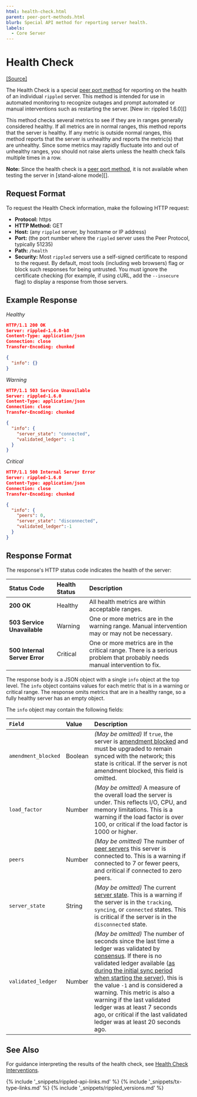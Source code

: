 ```yaml
---
html: health-check.html
parent: peer-port-methods.html
blurb: Special API method for reporting server health.
labels:
  - Core Server
---
```


# Health Check
[[Source]](https://github.com/ripple/rippled/blob/de0c52738785de8bf837f9124da65c7905e7bb5a/src/ripple/overlay/impl/OverlayImpl.cpp#L1084-L1168 "Source")

The Health Check is a special [peer port method](peer-port-methods.html) for reporting on the health of an individual `rippled` server. This method is intended for use in automated monitoring to recognize outages and prompt automated or manual interventions such as restarting the server. \[New in: rippled 1.6.0\]\[\]

This method checks several metrics to see if they are in ranges generally considered healthy. If all metrics are in normal ranges, this method reports that the server is healthy. If any metric is outside normal ranges, this method reports that the server is unhealthy and reports the metric(s) that are unhealthy. Since some metrics may rapidly fluctuate into and out of unhealthy ranges, you should not raise alerts unless the health check fails multiple times in a row.

**Note:** Since the health check is a [peer port method](peer-port-methods.html), it is not available when testing the server in \[stand-alone mode\]\[\].


## Request Format

To request the Health Check information, make the following HTTP request:

- **Protocol:** https
- **HTTP Method:** GET
- **Host:** (any `rippled` server, by hostname or IP address)
- **Port:** (the port number where the `rippled` server uses the Peer Protocol, typically 51235)
- **Path:** `/health`
- **Security:** Most `rippled` servers use a self-signed certificate to respond to the request. By default, most tools (including web browsers) flag or block such responses for being untrusted. You must ignore the certificate checking (for example, if using cURL, add the `--insecure` flag) to display a response from those servers.

<!-- TODO: link a tutorial for how to run rippled with a non-self-signed TLS cert -->

## Example Response

<!-- MULTICODE_BLOCK_START -->

*Healthy*

```json
HTTP/1.1 200 OK
Server: rippled-1.6.0-b8
Content-Type: application/json
Connection: close
Transfer-Encoding: chunked

{
  "info": {}
}
```

*Warning*

```json
HTTP/1.1 503 Service Unavailable
Server: rippled-1.6.0
Content-Type: application/json
Connection: close
Transfer-Encoding: chunked

{
  "info": {
    "server_state": "connected",
    "validated_ledger": -1
  }
}
```

*Critical*

```json
HTTP/1.1 500 Internal Server Error
Server: rippled-1.6.0
Content-Type: application/json
Connection: close
Transfer-Encoding: chunked

{
  "info": {
    "peers": 0,
    "server_state": "disconnected",
    "validated_ledger":-1
  }
}
```

<!-- MULTICODE_BLOCK_END -->

## Response Format

The response's HTTP status code indicates the health of the server:

| Status Code                   | Health Status | Description                                                                                                               |
|:----------------------------- |:------------- |:------------------------------------------------------------------------------------------------------------------------- |
| **200 OK**                    | Healthy       | All health metrics are within acceptable ranges.                                                                          |
| **503 Service Unavailable**   | Warning       | One or more metrics are in the warning range. Manual intervention may or may not be necessary.                            |
| **500 Internal Server Error** | Critical      | One or more metrics are in the critical range. There is a serious problem that probably needs manual intervention to fix. |

The response body is a JSON object with a single `info` object at the top level. The `info` object contains values for each metric that is in a warning or critical range. The response omits metrics that are in a healthy range, so a fully healthy server has an empty object.

The `info` object may contain the following fields:

| `Field`             | Value   | Description                                                                                                                                                                                                                                                                                                                                                                                                                                                                                              |
|:------------------- |:------- |:-------------------------------------------------------------------------------------------------------------------------------------------------------------------------------------------------------------------------------------------------------------------------------------------------------------------------------------------------------------------------------------------------------------------------------------------------------------------------------------------------------- |
| `amendment_blocked` | Boolean | _(May be omitted)_ If `true`, the server is [amendment blocked](amendments.html#amendment-blocked-servers) and must be upgraded to remain synced with the network; this state is critical. If the server is not amendment blocked, this field is omitted.                                                                                                                                                                                                                                                |
| `load_factor`       | Number  | _(May be omitted)_ A measure of the overall load the server is under. This reflects I/O, CPU, and memory limitations. This is a warning if the load factor is over 100, or critical if the load factor is 1000 or higher.                                                                                                                                                                                                                                                                                |
| `peers`             | Number  | _(May be omitted)_ The number of [peer servers](peer-protocol.html) this server is connected to. This is a warning if connected to 7 or fewer peers, and critical if connected to zero peers.                                                                                                                                                                                                                                                                                                            |
| `server_state`      | String  | _(May be omitted)_ The current [server state](rippled-server-states.html). This is a warning if the server is in the `tracking`, `syncing`, or `connected` states. This is critical if the server is in the `disconnected` state.                                                                                                                                                                                                                                                                        |
| `validated_ledger`  | Number  | _(May be omitted)_ The number of seconds since the last time a ledger was validated by [consensus](intro-to-consensus.html). If there is no validated ledger available ([as during the initial sync period when starting the server](server-doesnt-sync.html#normal-syncing-behavior)), this is the value `-1` and is considered a warning. This metric is also a warning if the last validated ledger was at least 7 seconds ago, or critical if the last validated ledger was at least 20 seconds ago. |

## See Also

For guidance interpreting the results of the health check, see [Health Check Interventions](health-check-interventions.html).


<!--{# common link defs #}-->
{% include '_snippets/rippled-api-links.md' %}
{% include '_snippets/tx-type-links.md' %}
{% include '_snippets/rippled_versions.md' %}
